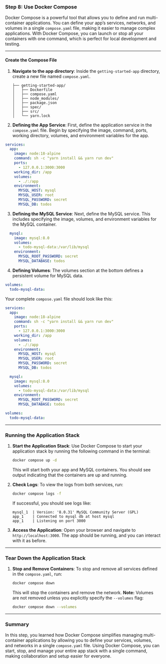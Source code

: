 ### Step 8: Use Docker Compose

Docker Compose is a powerful tool that allows you to define and run multi-container applications. You can define your app’s services, networks, and volumes in a single `compose.yaml` file, making it easier to manage complex applications. With Docker Compose, you can launch or stop all your containers with one command, which is perfect for local development and testing.

---

#### Create the Compose File

1. **Navigate to the app directory**: Inside the `getting-started-app` directory, create a new file named `compose.yaml`.

   ```
   ├── getting-started-app/
   │   ├── Dockerfile
   │   ├── compose.yaml
   │   ├── node_modules/
   │   ├── package.json
   │   ├── spec/
   │   ├── src/
   │   └── yarn.lock
   ```

2. **Defining the App Service**: First, define the application service in the `compose.yaml` file. Begin by specifying the image, command, ports, working directory, volumes, and environment variables for the app.

```yaml
services:
  app:
    image: node:18-alpine
    command: sh -c "yarn install && yarn run dev"
    ports:
      - 127.0.0.1:3000:3000
    working_dir: /app
    volumes:
      - ./:/app
    environment:
      MYSQL_HOST: mysql
      MYSQL_USER: root
      MYSQL_PASSWORD: secret
      MYSQL_DB: todos
```

3. **Defining the MySQL Service**: Next, define the MySQL service. This includes specifying the image, volumes, and environment variables for the MySQL container.

```yaml
  mysql:
    image: mysql:8.0
    volumes:
      - todo-mysql-data:/var/lib/mysql
    environment:
      MYSQL_ROOT_PASSWORD: secret
      MYSQL_DATABASE: todos
```

4. **Defining Volumes**: The volumes section at the bottom defines a persistent volume for MySQL data.

```yaml
volumes:
  todo-mysql-data:
```

Your complete `compose.yaml` file should look like this:

```yaml
services:
  app:
    image: node:18-alpine
    command: sh -c "yarn install && yarn run dev"
    ports:
      - 127.0.0.1:3000:3000
    working_dir: /app
    volumes:
      - ./:/app
    environment:
      MYSQL_HOST: mysql
      MYSQL_USER: root
      MYSQL_PASSWORD: secret
      MYSQL_DB: todos

  mysql:
    image: mysql:8.0
    volumes:
      - todo-mysql-data:/var/lib/mysql
    environment:
      MYSQL_ROOT_PASSWORD: secret
      MYSQL_DATABASE: todos

volumes:
  todo-mysql-data:
```

---

### Running the Application Stack

1. **Start the Application Stack**: Use Docker Compose to start your application stack by running the following command in the terminal:

   ```bash
   docker compose up -d
   ```

   This will start both your app and MySQL containers. You should see output indicating that the containers are up and running.

2. **Check Logs**: To view the logs from both services, run:

   ```bash
   docker compose logs -f
   ```

   If successful, you should see logs like:

   ```
   mysql_1  | Version: '8.0.31' MySQL Community Server (GPL)
   app_1    | Connected to mysql db at host mysql
   app_1    | Listening on port 3000
   ```

3. **Access the Application**: Open your browser and navigate to `http://localhost:3000`. The app should be running, and you can interact with it as before.

---

### Tear Down the Application Stack

1. **Stop and Remove Containers**: To stop and remove all services defined in the `compose.yaml`, run:

   ```bash
   docker compose down
   ```

   This will stop the containers and remove the network. **Note:** Volumes are not removed unless you explicitly specify the `--volumes` flag:

   ```bash
   docker compose down --volumes
   ```

---

### Summary

In this step, you learned how Docker Compose simplifies managing multi-container applications by allowing you to define your services, volumes, and networks in a single `compose.yaml` file. Using Docker Compose, you can start, stop, and manage your entire app stack with a single command, making collaboration and setup easier for everyone.
